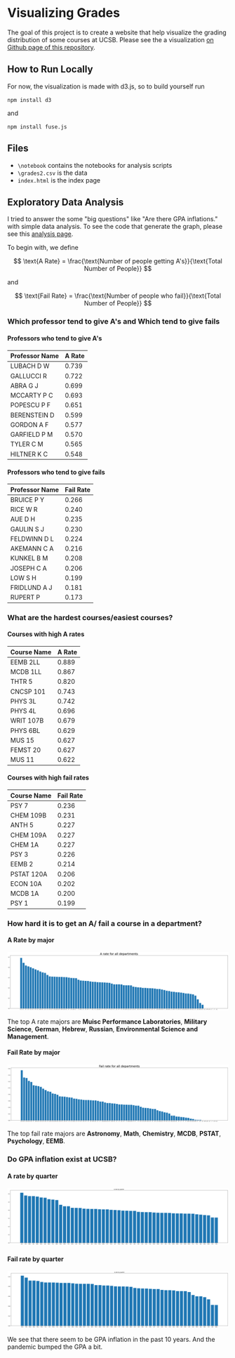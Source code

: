 # Visualizing Grades

The goal of this project is to create a website that help visualize the grading distribution of some courses at UCSB. Please see the a visualization [on Github page of this repository](https://sir-teo.github.io/visualizing-grades/).

## How to Run Locally

For now, the visualization is made with d3.js, so to build yourself run

```
npm install d3
```

and 

```
npm install fuse.js
```

## Files

- `\notebook` contains the notebooks for analysis scripts
- `\grades2.csv` is the data
- `index.html` is the index page

## Exploratory Data Analysis

I tried to answer the some "big questions" like "Are there GPA inflations." with simple data analysis. To see the code that generate the graph, please see this [analysis page](https://sir-teo.github.io/visualizing-grades/analysis.html). 

To begin with, we define

$$
\text{A Rate} = \frac{\text{Number of people getting A's}}{\text{Total Number of People}}
$$

and 

$$
\text{Fail Rate} = \frac{\text{Number of people who fail}}{\text{Total Number of People}}
$$

### Which professor tend to give A's and Which tend to give fails

#### Professors who tend to give A's

| Professor Name     | A Rate |
| ----------- | ----------- |
| LUBACH D W      | 0.739       |
| GALLUCCI R | 0.722       |
|ABRA G J| 0.699|
|MCCARTY P C| 0.693|
|POPESCU P F| 0.651|
|BERENSTEIN D| 0.599|
|GORDON A F| 0.577|
|GARFIELD P M| 0.570|
|TYLER C M| 0.565|
|HILTNER K C| 0.548|

#### Professors who tend to give fails

| Professor Name     | Fail Rate |
| ----------- | ----------- |
|BRUICE P Y| 0.266|
|RICE W R| 0.240|
|AUE D H| 0.235|
|GAULIN S J| 0.230|
|FELDWINN D L| 0.224|
|AKEMANN C A| 0.216|
|KUNKEL B M| 0.208|
|JOSEPH C A| 0.206|
|LOW S H| 0.199|
|FRIDLUND A J| 0.181|
|RUPERT P| 0.173|

### What are the hardest courses/easiest courses?

#### Courses with high A rates

| Course Name     | A Rate |
| ----------- | ----------- |
|EEMB      2LL| 0.889|
|MCDB      1LL| 0.867|
|THTR      5| 0.820|
|CNCSP   101| 0.743|
|PHYS      3L| 0.742|
|PHYS      4L| 0.696|
|WRIT    107B| 0.679|
|PHYS      6BL| 0.629|
|MUS      15| 0.627|
|FEMST    20| 0.627|
|MUS      11| 0.622|

#### Courses with high fail rates

| Course Name     | Fail Rate |
| ----------- | ----------- |
|PSY       7| 0.236|
|CHEM    109B| 0.231|
|ANTH      5| 0.227|
|CHEM    109A| 0.227|
|CHEM      1A| 0.227|
|PSY       3| 0.226|
|EEMB      2| 0.214|
|PSTAT   120A| 0.206|
|ECON     10A| 0.202|
|MCDB      1A| 0.200|
|PSY       1| 0.199|

### How hard it is to get an A/ fail a course in a department?

#### A Rate by major

![A rate by major](./figures/A_Rate_Dept.png)

The top A rate majors are **Muisc Performance Laboratories**, **Military Science**, **German**, **Hebrew**, **Russian**, **Environmental Science and Management**.

#### Fail Rate by major

![Fail rate by major](./figures/Fail_Rate_Dept.png)

The top fail rate majors are **Astronomy**, **Math**, **Chemistry**, **MCDB**, **PSTAT**, **Psychology**, **EEMB**.

### Do GPA inflation exist at UCSB?

#### A rate by quarter

![A rate by quarter](./figures/A_Rate_Quarter.png)

#### Fail rate by quarter

![Fail rate by quarter](./figures/Fail_Rate_Quarter.png)

We see that there seem to be GPA inflation in the past 10 years. And the pandemic bumped the GPA a bit.